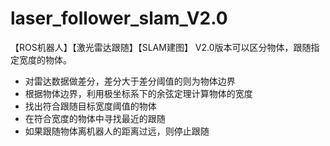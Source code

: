 # laser_follower_slam_V2.0
【ROS机器人】【激光雷达跟随】【SLAM建图】
V2.0版本可以区分物体，跟随指定宽度的物体。
- 对雷达数据做差分，差分大于差分阈值的则为物体边界
- 根据物体边界，利用极坐标系下的余弦定理计算物体的宽度
- 找出符合跟随目标宽度阈值的物体
- 在符合宽度的物体中寻找最近的跟随
- 如果跟随物体离机器人的距离过远，则停止跟随
